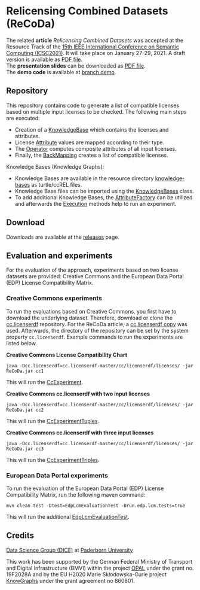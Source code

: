 # Relicensing Combined Datasets (ReCoDa)

The related **article**
_Relicensing Combined Datasets_
was accepted at the Resource Track of the [15th IEEE International Conference on Semantic Computing (ICSC2021)](https://www.ieee-icsc.org/).
It will take place on January 27-29, 2021.
A draft version is available as [PDF file](https://papers.dice-research.org/2021/ICSC2021_ReCoDa/Relicensing-Combined-Datasets-ReCoDa-public.pdf).  
The **presentation slides** can be downloaded as [PDF file](https://papers.dice-research.org/2021/ICSC2021_ReCoDa/Relicensing-Combined-Datasets-ReCoDa-slides-public.pdf).  
The **demo code** is available at [branch demo](https://github.com/dice-group/ReCoDa/tree/demo).


## Repository

This repository contains code to generate a list of compatible licenses based on multiple input licenses to be checked.
The following main steps are executed:

- Creation of a [KnowledgeBase](src/main/java/org/dice_research/opal/licenses/KnowledgeBase.java) which contains the licenses and attributes.
- License [Attribute](src/main/java/org/dice_research/opal/licenses/Attribute.java) values are mapped according to their type.
- The [Operator](src/main/java/org/dice_research/opal/licenses/Operator.java) computes composite attributes of all input licenses.
- Finally, the [BackMapping](src/main/java/org/dice_research/opal/licenses/BackMapping.java) creates a list of compatible licenses.

Knowledge Bases (Knowledge Graphs):

- Knowledge Bases are available in the resource directory [knowledge-bases](src/main/resources/knowledge-bases) as turtle/ccREL files.
- Knowledge Base files can be imported using the [KnowledgeBases](src/main/java/org/dice_research/opal/licenses/KnowledgeBases.java) class.
- To add additional Knowledge Bases, the [AttributeFactory](./src/main/java/org/dice_research/opal/licenses/AttributeFactory.java) can be utilized and afterwards the [Execution](src/main/java/org/dice_research/opal/licenses/Execution.java) methods help to run an experiment.

## Download

Downloads are available at the [releases](../../releases/) page.

## Evaluation and experiments

For the evaluation of the approach, experiments based on two license datasets are provided:
Creative Commons and the European Data Portal (EDP) License Compatibility Matrix.


### Creative Commons experiments

To run the evaluations based on Creative Commons, you first have to download the underlying dataset.
Therefore, download or clone the
[cc.licenserdf](https://github.com/creativecommons/cc.licenserdf)
repository.
For the ReCoDa article, a [cc.licenserdf copy](https://github.com/projekt-opal/cc.licenserdf) was used.
Afterwards, the directory of the repository can be set by the system property ``cc.licenserdf``.
Example commands to run the experiments are listed below.


**Creative Commons License Compatibility Chart**

```
java -Dcc.licenserdf=cc.licenserdf-master/cc/licenserdf/licenses/ -jar ReCoDa.jar cc1
```

This will run the [CcExperiment](src/main/java/org/dice_research/opal/licenses/cc/CcExperiment.java).


**Creative Commons cc.licenserdf with two input licenses**

```
java -Dcc.licenserdf=cc.licenserdf-master/cc/licenserdf/licenses/ -jar ReCoDa.jar cc2
```

This will run the [CcExperimentTuples](src/main/java/org/dice_research/opal/licenses/cc/CcExperimentTuples.java).


**Creative Commons cc.licenserdf with three input licenses**

```
java -Dcc.licenserdf=cc.licenserdf-master/cc/licenserdf/licenses/ -jar ReCoDa.jar cc3
```

This will run the [CcExperimentTriples](src/main/java/org/dice_research/opal/licenses/cc/CcExperimentTriples.java).


### European Data Portal experiments

To run the evaluation of the European Data Portal (EDP) License Compatibility Matrix, run the following maven command:

```
mvn clean test -Dtest=EdpLcmEvaluationTest -Drun.edp.lcm.tests=true
```

This will run the additional [EdpLcmEvaluationTest](src/test/java/org/dice_research/opal/licenses/EdpLcmEvaluationTest.java).


## Credits

[Data Science Group (DICE)](https://dice-research.org/) at [Paderborn University](https://www.uni-paderborn.de/)

This work has been supported by the German Federal Ministry of Transport and Digital Infrastructure (BMVI) within the
project [OPAL](https://dice-research.org/OPAL) under the grant no. 19F2028A and by the EU
H2020 Marie Skłodowska-Curie project [KnowGraphs](https://knowgraphs.eu/) under
the grant agreement no 860801.

